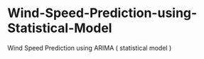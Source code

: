 # Wind-Speed-Prediction-using-Statistical-Model
Wind Speed Prediction using ARIMA ( statistical model )
